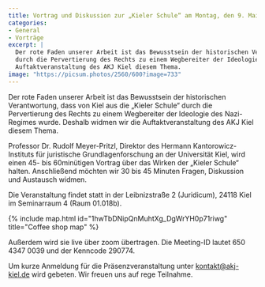 ```yaml
---
title: Vortrag und Diskussion zur „Kieler Schule“ am Montag, den 9. Mai 2022 um 18 Uhr
categories:
- General
- Vorträge
excerpt: |
  Der rote Faden unserer Arbeit ist das Bewusstsein der historischen Verantwortung, dass von Kiel aus die „Kieler Schule“ 
  durch die Pervertierung des Rechts zu einem Wegbereiter der Ideologie des Nazi-Regimes wurde. Deshalb widmen wir die 
  Auftaktveranstaltung des AKJ Kiel diesem Thema.
image: "https://picsum.photos/2560/600?image=733"
---
```


Der rote Faden unserer Arbeit ist das Bewusstsein der historischen Verantwortung, dass von Kiel aus die „Kieler Schule“ 
durch die Pervertierung des Rechts zu einem Wegbereiter der Ideologie des Nazi-Regimes wurde. Deshalb widmen wir die 
Auftaktveranstaltung des AKJ Kiel diesem Thema. 

<!-- more -->

Professor Dr. Rudolf Meyer-Pritzl, Direktor des Hermann 
Kantorowicz-Instituts für juristische Grundlagenforschung an der Universität Kiel, wird einen 45- bis 60minütigen 
Vortrag über das Wirken der „Kieler Schule“ halten. Anschließend möchten wir 30 bis 45 Minuten Fragen, Diskussion und 
Austausch widmen.

Die Veranstaltung findet statt in der Leibnizstraße 2 (Juridicum), 24118 Kiel im Seminarraum 4 (Raum 01.018b). 

{% include map.html id="1hwTbDNipQnMuhtXg_DgWrYH0p71riwg" title="Coffee shop map" %}

Außerdem wird sie live über zoom übertragen. Die Meeting-ID lautet 650 4347 0039 und der Kenncode 290774.

Um kurze Anmeldung für die Präsenzveranstaltung unter [kontakt@akj-kiel.de](mailto:kontakt@akj-kiel.de) wird gebeten. 
Wir freuen uns auf rege Teilnahme.